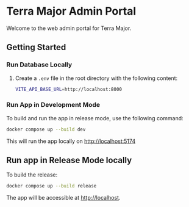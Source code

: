 # Terra Major Admin Portal

Welcome to the web admin portal for Terra Major.

## Getting Started

### Run Database Locally

1. Create a `.env` file in the root directory with the following content:

    ```bash
    VITE_API_BASE_URL=http://localhost:8000
    ```

### Run App in Development Mode

To build and run the app in release mode, use the following command:

```bash
docker compose up --build dev
```

This will run the app locally on [http://localhost:5174](http://localhost:5174)

## Run app in Release Mode locally

To build the release:

```bash
docker compose up --build release
```

The app will be accessible at [http://localhost](http://localhost). 